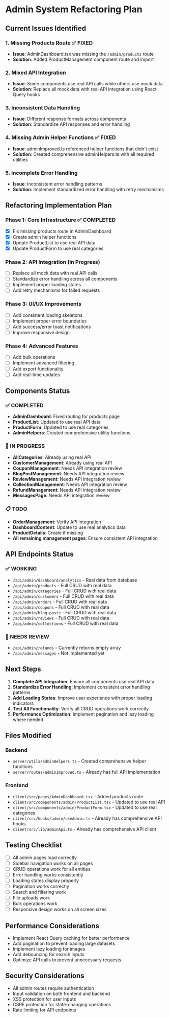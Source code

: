 # Admin System Refactoring Plan

## Current Issues Identified

### 1. **Missing Products Route** ✅ FIXED
- **Issue**: AdminDashboard.tsx was missing the `/admin/products` route
- **Solution**: Added ProductManagement component route and import

### 2. **Mixed API Integration**
- **Issue**: Some components use real API calls while others use mock data
- **Solution**: Replace all mock data with real API integration using React Query hooks

### 3. **Inconsistent Data Handling**
- **Issue**: Different response formats across components
- **Solution**: Standardize API responses and error handling

### 4. **Missing Admin Helper Functions** ✅ FIXED
- **Issue**: adminImproved.ts referenced helper functions that didn't exist
- **Solution**: Created comprehensive adminHelpers.ts with all required utilities

### 5. **Incomplete Error Handling**
- **Issue**: Inconsistent error handling patterns
- **Solution**: Implement standardized error handling with retry mechanisms

## Refactoring Implementation Plan

### Phase 1: Core Infrastructure ✅ COMPLETED
- [x] Fix missing products route in AdminDashboard
- [x] Create admin helper functions
- [x] Update ProductList to use real API data
- [x] Update ProductForm to use real categories

### Phase 2: API Integration (In Progress)
- [ ] Replace all mock data with real API calls
- [ ] Standardize error handling across all components
- [ ] Implement proper loading states
- [ ] Add retry mechanisms for failed requests

### Phase 3: UI/UX Improvements
- [ ] Add consistent loading skeletons
- [ ] Implement proper error boundaries
- [ ] Add success/error toast notifications
- [ ] Improve responsive design

### Phase 4: Advanced Features
- [ ] Add bulk operations
- [ ] Implement advanced filtering
- [ ] Add export functionality
- [ ] Add real-time updates

## Components Status

### ✅ COMPLETED
- **AdminDashboard**: Fixed routing for products page
- **ProductList**: Updated to use real API data
- **ProductForm**: Updated to use real categories
- **AdminHelpers**: Created comprehensive utility functions

### 🔄 IN PROGRESS
- **AllCategories**: Already using real API
- **CustomerManagement**: Already using real API
- **CouponManagement**: Needs API integration review
- **BlogPostManagement**: Needs API integration review
- **ReviewManagement**: Needs API integration review
- **CollectionManagement**: Needs API integration review
- **RefundManagement**: Needs API integration review
- **MessagesPage**: Needs API integration review

### 📋 TODO
- **OrderManagement**: Verify API integration
- **DashboardContent**: Update to use real analytics data
- **ProductDetails**: Create if missing
- **All remaining management pages**: Ensure consistent API integration

## API Endpoints Status

### ✅ WORKING
- `/api/admin/dashboard/analytics` - Real data from database
- `/api/admin/products` - Full CRUD with real data
- `/api/admin/categories` - Full CRUD with real data
- `/api/admin/customers` - Full CRUD with real data
- `/api/admin/orders` - Full CRUD with real data
- `/api/admin/coupons` - Full CRUD with real data
- `/api/admin/blog-posts` - Full CRUD with real data
- `/api/admin/reviews` - Full CRUD with real data
- `/api/admin/collections` - Full CRUD with real data

### 🔄 NEEDS REVIEW
- `/api/admin/refunds` - Currently returns empty array
- `/api/admin/messages` - Not implemented yet

## Next Steps

1. **Complete API Integration**: Ensure all components use real API data
2. **Standardize Error Handling**: Implement consistent error handling patterns
3. **Add Loading States**: Improve user experience with proper loading indicators
4. **Test All Functionality**: Verify all CRUD operations work correctly
5. **Performance Optimization**: Implement pagination and lazy loading where needed

## Files Modified

### Backend
- `server/utils/adminHelpers.ts` - Created comprehensive helper functions
- `server/routes/adminImproved.ts` - Already has full API implementation

### Frontend
- `client/src/pages/AdminDashboard.tsx` - Added products route
- `client/src/components/admin/ProductList.tsx` - Updated to use real API
- `client/src/components/admin/ProductForm.tsx` - Updated to use real categories
- `client/src/hooks/admin/useAdmin.ts` - Already has comprehensive API hooks
- `client/src/lib/adminApi.ts` - Already has comprehensive API client

## Testing Checklist

- [ ] All admin pages load correctly
- [ ] Sidebar navigation works on all pages
- [ ] CRUD operations work for all entities
- [ ] Error handling works consistently
- [ ] Loading states display properly
- [ ] Pagination works correctly
- [ ] Search and filtering work
- [ ] File uploads work
- [ ] Bulk operations work
- [ ] Responsive design works on all screen sizes

## Performance Considerations

- Implement React Query caching for better performance
- Add pagination to prevent loading large datasets
- Implement lazy loading for images
- Add debouncing for search inputs
- Optimize API calls to prevent unnecessary requests

## Security Considerations

- All admin routes require authentication
- Input validation on both frontend and backend
- XSS protection for user inputs
- CSRF protection for state-changing operations
- Rate limiting for API endpoints
